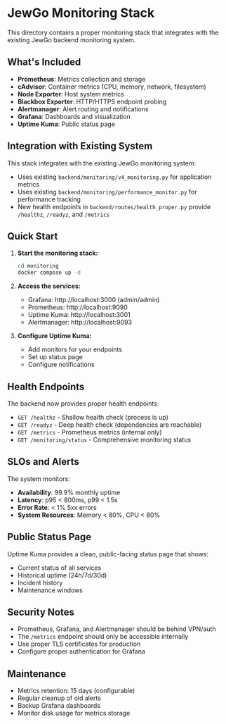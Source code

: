 # JewGo Monitoring Stack

This directory contains a proper monitoring stack that integrates with the existing JewGo backend monitoring system.

## What's Included

- **Prometheus**: Metrics collection and storage
- **cAdvisor**: Container metrics (CPU, memory, network, filesystem)
- **Node Exporter**: Host system metrics
- **Blackbox Exporter**: HTTP/HTTPS endpoint probing
- **Alertmanager**: Alert routing and notifications
- **Grafana**: Dashboards and visualization
- **Uptime Kuma**: Public status page

## Integration with Existing System

This stack integrates with the existing JewGo monitoring system:
- Uses existing `backend/monitoring/v4_monitoring.py` for application metrics
- Uses existing `backend/monitoring/performance_monitor.py` for performance tracking
- New health endpoints in `backend/routes/health_proper.py` provide `/healthz`, `/readyz`, and `/metrics`

## Quick Start

1. **Start the monitoring stack:**
   ```bash
   cd monitoring
   docker compose up -d
   ```

2. **Access the services:**
   - Grafana: http://localhost:3000 (admin/admin)
   - Prometheus: http://localhost:9090
   - Uptime Kuma: http://localhost:3001
   - Alertmanager: http://localhost:9093

3. **Configure Uptime Kuma:**
   - Add monitors for your endpoints
   - Set up status page
   - Configure notifications

## Health Endpoints

The backend now provides proper health endpoints:

- `GET /healthz` - Shallow health check (process is up)
- `GET /readyz` - Deep health check (dependencies are reachable)
- `GET /metrics` - Prometheus metrics (internal only)
- `GET /monitoring/status` - Comprehensive monitoring status

## SLOs and Alerts

The system monitors:
- **Availability**: 99.9% monthly uptime
- **Latency**: p95 < 800ms, p99 < 1.5s
- **Error Rate**: < 1% 5xx errors
- **System Resources**: Memory < 80%, CPU < 80%

## Public Status Page

Uptime Kuma provides a clean, public-facing status page that shows:
- Current status of all services
- Historical uptime (24h/7d/30d)
- Incident history
- Maintenance windows

## Security Notes

- Prometheus, Grafana, and Alertmanager should be behind VPN/auth
- The `/metrics` endpoint should only be accessible internally
- Use proper TLS certificates for production
- Configure proper authentication for Grafana

## Maintenance

- Metrics retention: 15 days (configurable)
- Regular cleanup of old alerts
- Backup Grafana dashboards
- Monitor disk usage for metrics storage